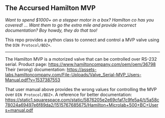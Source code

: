 ## The Accursed Hamilton MVP

*Want to spend $1000+ on a stepper motor in a box? Hamilton co has you covered!
... Want them to go the extra mile and provide incorrect documentation? Boy howdy, they do that too!*

This repo provides a python class to connect and control a MVP valve using the `DIN Protocol/BDZ+`.

---

The Hamilton MVP is a motorized valve that can be controlled over RS-232 serial.
Product page: https://www.hamiltoncompany.com/oem/oem/36798
Their (wrong) documentation: https://assets-labs.hamiltoncompany.com/File-Uploads/Valve_Serial-MVP_Users-Manual.pdf?v=1537387553

That user manual above provides the wrong values for controlling the MVP over `DIN Protocol/BDZ+`.
A reference for better documentation: 
https://static1.squarespace.com/static/5876205e2e69cfaf7c9fe5a4/t/5a58c78024a69497e6f89da2/1515767685675/Hamilton+Microlab+500+BC+Users+manual.pdf
